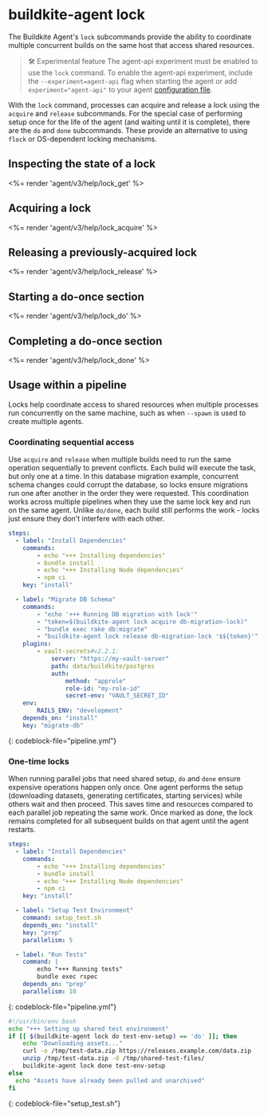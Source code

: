 # buildkite-agent lock

The Buildkite Agent's `lock` subcommands provide the ability to coordinate multiple concurrent builds on the same host that access shared resources.

> 🛠 Experimental feature
> The agent-api experiment must be enabled to use the `lock` command. To enable the agent-api experiment, include the `--experiment=agent-api` flag when starting the agent or add `experiment="agent-api"` to your agent [configuration file](/docs/agent/v3/configuration).

With the `lock` command, processes can acquire and release a lock using the `acquire` and `release` subcommands. For the special case of performing setup once for the life of the agent (and waiting until it is complete), there are the `do` and `done` subcommands. These provide an alternative to using `flock` or OS-dependent locking mechanisms.

## Inspecting the state of a lock

<%= render 'agent/v3/help/lock_get' %>

## Acquiring a lock

<%= render 'agent/v3/help/lock_acquire' %>

## Releasing a previously-acquired lock

<%= render 'agent/v3/help/lock_release' %>

## Starting a do-once section

<%= render 'agent/v3/help/lock_do' %>

## Completing a do-once section

<%= render 'agent/v3/help/lock_done' %>

## Usage within a pipeline

Locks help coordinate access to shared resources when multiple processes run concurrently on the same machine, such as when `--spawn` is used to create multiple agents.

### Coordinating sequential access

Use `acquire` and `release` when multiple builds need to run the same operation sequentially to prevent conflicts. Each build will execute the task, but only one at a time. In this database migration example, concurrent schema changes could corrupt the database, so locks ensure migrations run one after another in the order they were requested. This coordination works across multiple pipelines when they use the same lock key and run on the same agent. Unlike `do/done`, each build still performs the work - locks just ensure they don't interfere with each other.

```yml
steps:
  - label: "Install Dependencies"
    commands:
        - echo "+++ Installing dependencies"
        - bundle install
        - echo "+++ Installing Node dependencies"
        - npm ci
    key: "install"

  - label: "Migrate DB Schema"
    commands:
        - "echo '+++ Running DB migration with lock'"
        - "token=$(buildkite-agent lock acquire db-migration-lock)"
        - "bundle exec rake db:migrate"
        - "buildkite-agent lock release db-migration-lock '$${token}'"
    plugins:
        - vault-secrets#v2.2.1:
            server: "https://my-vault-server"
            path: data/buildkite/postgres
            auth:
                method: "approle"
                role-id: "my-role-id"
                secret-env: "VAULT_SECRET_ID"
    env:
        RAILS_ENV: "development"
    depends_on: "install"
    key: "migrate-db"
```
{: codeblock-file="pipeline.yml"}

### One-time locks

When running parallel jobs that need shared setup, `do` and `done` ensure expensive operations happen only once. One agent performs the setup (downloading datasets, generating certificates, starting services) while others wait and then proceed. This saves time and resources compared to each parallel job repeating the same work. Once marked as done, the lock remains completed for all subsequent builds on that agent until the agent restarts.

```yml
steps:
  - label: "Install Dependencies"
    commands:
        - echo "+++ Installing dependencies"
        - bundle install
        - echo "+++ Installing Node dependencies"
        - npm ci
    key: "install"

  - label: "Setup Test Environment"
    command: setup_test.sh
    depends_on: "install"
    key: "prep"
    parallelism: 5

  - label: "Run Tests"
    command: |
        echo "+++ Running tests"
        bundle exec rspec
    depends_on: "prep"
    parallelism: 10
```
{: codeblock-file="pipeline.yml"}

```bash
#!/usr/bin/env bash
echo "+++ Setting up shared test environment"
if [[ $(buildkite-agent lock do test-env-setup) == 'do' ]]; then
    echo "Downloading assets..."
    curl -o /tmp/test-data.zip https://releases.example.com/data.zip
    unzip /tmp/test-data.zip -d /tmp/shared-test-files/
    buildkite-agent lock done test-env-setup
else
  echo "Assets have already been pulled and unarchived"
fi
```
{: codeblock-file="setup_test.sh"}